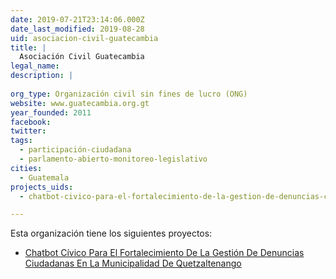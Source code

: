 ```yaml
---
date: 2019-07-21T23:14:06.000Z
date_last_modified: 2019-08-28
uid: asociacion-civil-guatecambia
title: |
  Asociación Civil Guatecambia
legal_name: 
description: |
  
org_type: Organización civil sin fines de lucro (ONG)
website: www.guatecambia.org.gt
year_founded: 2011
facebook: 
twitter: 
tags:
  - participación-ciudadana
  - parlamento-abierto-monitoreo-legislativo
cities: 
  - Guatemala
projects_uids:
  - chatbot-civico-para-el-fortalecimiento-de-la-gestion-de-denuncias-ciudadanas-en-la-municipalidad-de-quetzaltenango

---
```


Esta organización tiene los siguientes proyectos:

- [Chatbot Cívico Para El Fortalecimiento De La Gestión De Denuncias Ciudadanas En La Municipalidad De Quetzaltenango](/proyectos/chatbot-civico-para-el-fortalecimiento-de-la-gestion-de-denuncias-ciudadanas-en-la-municipalidad-de-quetzaltenango)
